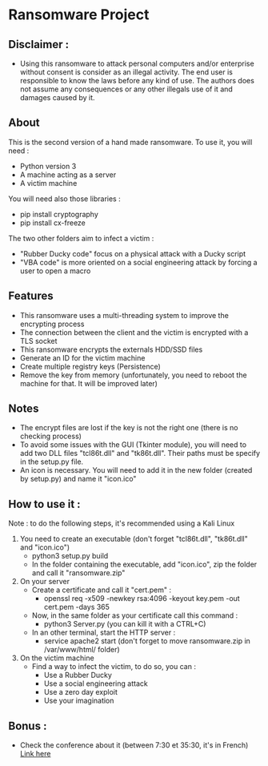 ﻿# Ransomware Project

## Disclaimer :

* Using this ransomware to attack personal computers and/or enterprise without consent is consider as an illegal activity. The end user is responsible to know the laws before any kind of use. The authors does not assume any consequences or any other illegals use of it and damages caused by it.

## About
This is the second version of a hand made ransomware. To use it, you will need :
* Python version 3
* A machine acting as a server
* A victim machine

You will need also those libraries :
* pip install cryptography
* pip install cx-freeze

The two other folders aim to infect a victim :
* "Rubber Ducky code" focus on a physical attack with a Ducky script
* "VBA code" is more oriented on a social engineering attack by forcing a user to open a macro

## Features
* This ransomware uses a multi-threading system to improve the encrypting process
* The connection between the client and the victim is encrypted with a TLS socket
* This ransomware encrypts the externals HDD/SSD files
* Generate an ID for the victim machine
* Create multiple registry keys (Persistence)
* Remove the key from memory (unfortunately, you need to reboot the machine for that. It will be improved later)

## Notes
* The encrypt files are lost if the key is not the right one (there is no checking process)
* To avoid some issues with the GUI (Tkinter module), you will need to add two DLL files "tcl86t.dll" and "tk86t.dll". Their paths must be specify in the setup.py file.
* An icon is necessary. You will need to add it in the new folder (created by setup.py) and name it "icon.ico"

## How to use it :
Note : to do the following steps, it's recommended using a Kali Linux
1. You need to create an executable (don't forget "tcl86t.dll", "tk86t.dll" and "icon.ico")
   * python3 setup.py build
   * In the folder containing the executable, add "icon.ico", zip the folder and call it "ransomware.zip"
2. On your server
   * Create a certificate and call it "cert.pem" :
     * openssl req -x509 -newkey rsa:4096 -keyout key.pem -out cert.pem -days 365
   * Now, in the same folder as your certificate call this command :
     * python3 Server.py (you can kill it with a CTRL+C)
   * In an other terminal, start the HTTP server :
     * service apache2 start (don't forget to move ransomware.zip in /var/www/html/ folder)
3. On the victim machine
   * Find a way to infect the victim, to do so, you can :
     * Use a Rubber Ducky
     * Use a social engineering attack
     * Use a zero day exploit
     * Use your imagination

## Bonus :
* Check the conference about it (between 7:30 et 35:30, it's in French)
[Link here](https://www.youtube.com/watch?v=nuDbx1P2ovo)
